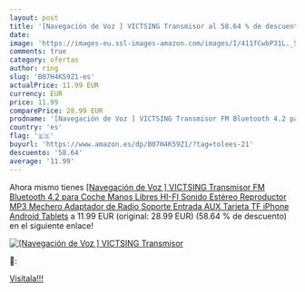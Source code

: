 ```yaml
---
layout: post
title: '[Navegación de Voz ] VICTSING Transmisor al 58.64 % de descuento'
date: 
image: 'https://images-eu.ssl-images-amazon.com/images/I/411fCwbP31L._SL200_.jpg'
comments: true
category: ofertas
author: ring
slug: 'B07H4K59Z1-es'
actualPrice: 11.99 EUR
currency: EUR
price: 11.99
comparePrice: 28.99 EUR
prodname: '[Navegación de Voz ] VICTSING Transmisor FM Bluetooth 4.2 para Coche Manos Libres HI-FI Sonido Estéreo Reproductor MP3 Mechero Adaptador de Radio Soporte Entrada AUX Tarjeta TF iPhone Android Tablets'
country: 'es'
flag: '🇪🇸'
buyurl: 'https://www.amazon.es/dp/B07H4K59Z1/?tag=tolees-21'
descuento: '58.64'
average: '11.99'
---
```


Ahora mismo tienes [[Navegación de Voz ] VICTSING Transmisor FM Bluetooth 4.2 para Coche Manos Libres HI-FI Sonido Estéreo Reproductor MP3 Mechero Adaptador de Radio Soporte Entrada AUX Tarjeta TF iPhone Android Tablets](https://www.amazon.es/dp/B07H4K59Z1/?tag=tolees-21) a 11.99 EUR (original: 28.99 EUR) (58.64 %  de descuento) en el siguiente enlace!

[![[Navegación de Voz ] VICTSING Transmisor](https://images-eu.ssl-images-amazon.com/images/I/411fCwbP31L._SL200_.jpg)](https://www.amazon.es/dp/B07H4K59Z1/?tag=tolees-21)

🔎:


[Visítala!!!](https://www.amazon.es/dp/B07H4K59Z1/?tag=tolees-21)
